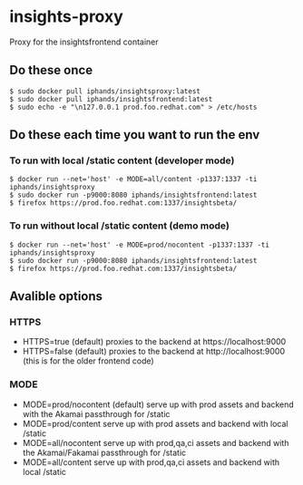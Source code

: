 # insights-proxy
Proxy for the insightsfrontend container

## Do these once
```
$ sudo docker pull iphands/insightsproxy:latest
$ sudo docker pull iphands/insightsfrontend:latest
$ sudo echo -e "\n127.0.0.1 prod.foo.redhat.com" > /etc/hosts
```

## Do these each time you want to run the env

### To run with local /static content (developer mode)
```
$ docker run --net='host' -e MODE=all/content -p1337:1337 -ti iphands/insightsproxy
$ sudo docker run -p9000:8080 iphands/insightsfrontend:latest
$ firefox https://prod.foo.redhat.com:1337/insightsbeta/
```

### To run without local /static content (demo mode)
```
$ docker run --net='host' -e MODE=prod/nocontent -p1337:1337 -ti iphands/insightsproxy
$ sudo docker run -p9000:8080 iphands/insightsfrontend:latest
$ firefox https://prod.foo.redhat.com:1337/insightsbeta/
```

## Avalible options

### HTTPS

- HTTPS=true  (default) proxies to the backend at https://localhost:9000
- HTTPS=false (default) proxies to the backend at http://localhost:9000 (this is for the older frontend code)


### MODE

- MODE=prod/nocontent (default) serve up with prod assets and backend with the Akamai passthrough for /static
- MODE=prod/content   serve up with prod assets and backend with local /static
- MODE=all/nocontent  serve up with prod,qa,ci assets and backend with the Akamai/Fakamai passthrough for /static
- MODE=all/content    serve up with prod,qa,ci assets and backend with local /static




